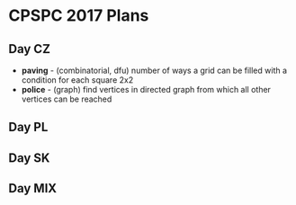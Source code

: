 CPSPC 2017 Plans
================

Day CZ
------

  * **paving** - (combinatorial, dfu) number of ways a grid can be filled with a condition for each square 2x2
  * **police** - (graph) find vertices in directed graph from which all other vertices can be reached


Day PL
------


Day SK
------


Day MIX
-------
